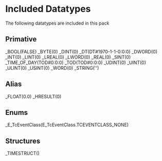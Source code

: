 # Included Datatypes

The following datatypes are included in this pack

## Primative

\_BOOL(FALSE)
\_BYTE(0)
\_DINT(0)
\_DT(DT#1970-1-1-0:0:0)
\_DWORD(0)
\_INT(0)
\_LINT(0)
\_LREAL(0)
\_LWORD(0)
\_REAL(0)
\_SINT(0)
\_TIME_OF_DAY(TOD#0:0:0)
\_TOD(TOD#0:0:0)
\_UDINT(0)
\_UINT(0)
\_ULINT(0)
\_USINT(0)
\_WORD(0)
\_STRING('')

## Alias

\_FLOAT(0.0)
\_HRESULT(0)

## Enums

\_E_TcEventClass(E_TcEventClass.TCEVENTCLASS_NONE)

## Structures

\_TIMESTRUCT()
